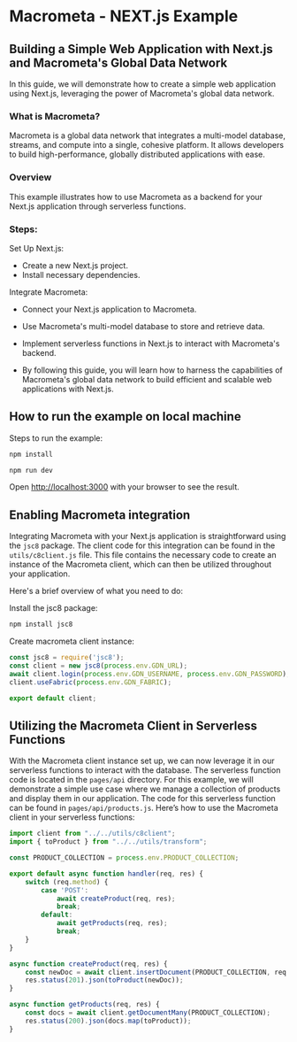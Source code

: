 # Macrometa - NEXT.js Example

## Building a Simple Web Application with Next.js and Macrometa's Global Data Network
In this guide, we will demonstrate how to create a simple web application using Next.js, leveraging the power of Macrometa's global data network.

### What is Macrometa?
Macrometa is a global data network that integrates a multi-model database, streams, and compute into a single, cohesive platform. It allows developers to build high-performance, globally distributed applications with ease.

### Overview
This example illustrates how to use Macrometa as a backend for your Next.js application through serverless functions.

### Steps:

Set Up Next.js:

- Create a new Next.js project.
- Install necessary dependencies.

Integrate Macrometa:

- Connect your Next.js application to Macrometa.
- Use Macrometa's multi-model database to store and retrieve data.
- Implement serverless functions in Next.js to interact with Macrometa's backend.

- By following this guide, you will learn how to harness the capabilities of Macrometa's global data network to build efficient and scalable web applications with Next.js.

## How to run the example on local machine
Steps to run the example:

```bash
npm install
```

```bash
npm run dev
```

Open [http://localhost:3000](http://localhost:3000) with your browser to see the result.

## Enabling Macrometa integration

Integrating Macrometa with your Next.js application is straightforward using the `jsc8` package. The client code for this integration can be found in the `utils/c8client.js` file.
This file contains the necessary code to create an instance of the Macrometa client, which can then be utilized throughout your application.

Here's a brief overview of what you need to do:

Install the jsc8 package:
```bash
npm install jsc8
```

Create macrometa client instance:
```javascript
const jsc8 = require('jsc8');
const client = new jsc8(process.env.GDN_URL);
await client.login(process.env.GDN_USERNAME, process.env.GDN_PASSWORD);
client.useFabric(process.env.GDN_FABRIC);

export default client;
```

## Utilizing the Macrometa Client in Serverless Functions

With the Macrometa client instance set up, we can now leverage it in our serverless functions to interact with the database. The serverless function code is located in the `pages/api` directory.
For this example, we will demonstrate a simple use case where we manage a collection of products and display them in our application. The code for this serverless function can be found in `pages/api/products.js`.
Here’s how to use the Macrometa client in your serverless functions:

```javascript
import client from "../../utils/c8client";
import { toProduct } from "../../utils/transform";

const PRODUCT_COLLECTION = process.env.PRODUCT_COLLECTION;

export default async function handler(req, res) {
    switch (req.method) {
        case 'POST':
            await createProduct(req, res);
            break;
        default:
            await getProducts(req, res);
            break;
    }
}

async function createProduct(req, res) {
    const newDoc = await client.insertDocument(PRODUCT_COLLECTION, req.body);
    res.status(201).json(toProduct(newDoc));
}

async function getProducts(req, res) {
    const docs = await client.getDocumentMany(PRODUCT_COLLECTION);
    res.status(200).json(docs.map(toProduct));
}
```